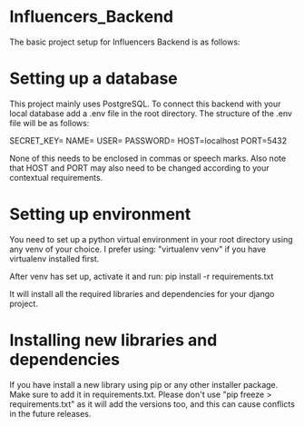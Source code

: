 # Influencers_Backend
The basic project setup for Influencers Backend is as follows:


# Setting up a database
This project mainly uses PostgreSQL. To connect this backend with your local database add a .env file in the root directory.
The structure of the .env file will be as follows:

SECRET_KEY=
NAME=
USER=
PASSWORD=
HOST=localhost
PORT=5432

None of this needs to be enclosed in commas or speech marks. Also note that HOST and PORT may also need to be changed according to your contextual requirements.


# Setting up environment
You need to set up a python virtual environment in your root directory using any venv of your choice.
I prefer using: "virtualenv venv" if you have virtualenv installed first.

After venv has set up, activate it and run:
pip install -r requirements.txt

It will install all the required libraries and dependencies for your django project.


# Installing new libraries and dependencies
If you have install a new library using pip or any other installer package. Make sure to add it in requirements.txt.
Please don't use "pip freeze > requirements.txt" as it will add the versions too, and this can cause conflicts in the future releases.
